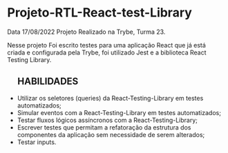 # Projeto-RTL-React-test-Library
Data 17/08/2022
Projeto Realizado na Trybe, Turma 23.

Nesse projeto Foi escrito testes para uma aplicação React que já está criada e configurada pela Trybe, foi utilizado Jest e a biblioteca React Testing Library.

<ul>
  <h2>HABILIDADES</h2>
  <li>Utilizar os seletores (queries) da React-Testing-Library em testes automatizados;</li>
  <li>Simular eventos com a React-Testing-Library em testes automatizados;</li>
  <li>Testar fluxos lógicos assíncronos com a React-Testing-Library;</li>
  <li>Escrever testes que permitam a refatoração da estrutura dos componentes da aplicação sem necessidade de serem alterados;</li>
  <li>Testar inputs.</li>
</ul>
